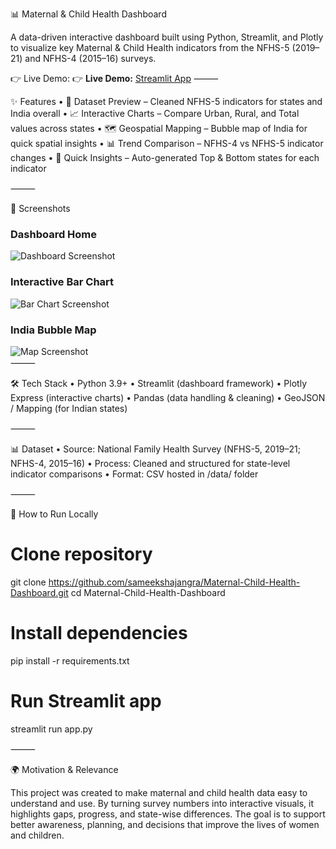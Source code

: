 📊 Maternal & Child Health Dashboard

A data-driven interactive dashboard built using Python, Streamlit, and Plotly to visualize key Maternal & Child Health indicators from the NFHS-5 (2019–21) and NFHS-4 (2015–16) surveys.

👉 Live Demo: 👉 **Live Demo:** [Streamlit App](https://maternal-child-health-dashboard-4appugn5fq9hjg4jzmlkwhk.streamlit.app/)
⸻

✨ Features
	•	📂 Dataset Preview – Cleaned NFHS-5 indicators for states and India overall
	•	📈 Interactive Charts – Compare Urban, Rural, and Total values across states
	•	🗺️ Geospatial Mapping – Bubble map of India for quick spatial insights
	•	📊 Trend Comparison – NFHS-4 vs NFHS-5 indicator changes
	•	📌 Quick Insights – Auto-generated Top & Bottom states for each indicator
 
⸻

📸 Screenshots
### Dashboard Home  
![Dashboard Screenshot](screenshots/dashboard_home.png)  

### Interactive Bar Chart  
![Bar Chart Screenshot](screenshots/bar_chart.png)  

### India Bubble Map  
![Map Screenshot](screenshots/india_map.png)  
⸻

🛠️ Tech Stack
	•	Python 3.9+
	•	Streamlit (dashboard framework)
	•	Plotly Express (interactive charts)
	•	Pandas (data handling & cleaning)
	•	GeoJSON / Mapping (for Indian states)

⸻

📊 Dataset
	•	Source: National Family Health Survey (NFHS-5, 2019–21; NFHS-4, 2015–16)
	•	Process: Cleaned and structured for state-level indicator comparisons
	•	Format: CSV hosted in /data/ folder

⸻

🚀 How to Run Locally
# Clone repository
git clone https://github.com/sameekshajangra/Maternal-Child-Health-Dashboard.git
cd Maternal-Child-Health-Dashboard

# Install dependencies
pip install -r requirements.txt

# Run Streamlit app
streamlit run app.py


⸻

🌍 Motivation & Relevance

This project was created to make maternal and child health data easy to understand and use. By turning survey numbers into interactive visuals, it highlights gaps, progress, and state-wise differences. The goal is to support better awareness, planning, and decisions that improve the lives of women and children.
